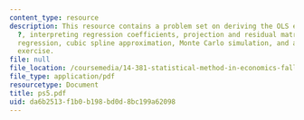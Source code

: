 ```yaml
---
content_type: resource
description: This resource contains a problem set on deriving the OLS estimate for
  ?, interpreting regression coefficients, projection and residual matrices, partitioned
  regression, cubic spline approximation, Monte Carlo simulation, and an approximation
  exercise.
file: null
file_location: /coursemedia/14-381-statistical-method-in-economics-fall-2006/da6b2513f1b0b198bd0d8bc199a62098_ps5.pdf
file_type: application/pdf
resourcetype: Document
title: ps5.pdf
uid: da6b2513-f1b0-b198-bd0d-8bc199a62098
---
```

